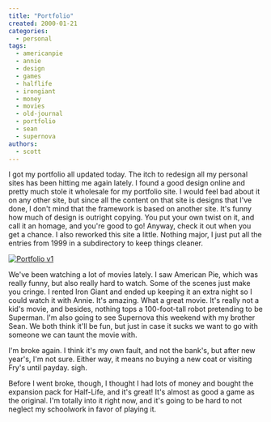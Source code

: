 ```yaml
---
title: "Portfolio"
created: 2000-01-21
categories:
  - personal
tags:
  - americanpie
  - annie
  - design
  - games
  - halflife
  - irongiant
  - money
  - movies
  - old-journal
  - portfolio
  - sean
  - supernova
authors:
  - scott
---
```


I got my portfolio all updated today. The itch to redesign all my personal sites has been hitting me again lately. I found a good design online and pretty much stole it wholesale for my portfolio site. I would feel bad about it on any other site, but since all the content on that site is designs that I've done, I don't mind that the framework is based on another site. It's funny how much of design is outright copying. You put your own twist on it, and call it an homage, and you're good to go! Anyway, check it out when you get a chance. I also reworked this site a little. Nothing major, I just put all the entries from 1999 in a subdirectory to keep things cleaner.

[![Portfolio v1](/images/3118099925_038fc8423d.jpg)](http://spaceninja.local/site-archives/portfolio/v1/)

We've been watching a lot of movies lately. I saw American Pie, which was really funny, but also really hard to watch. Some of the scenes just make you cringe. I rented Iron Giant and ended up keeping it an extra night so I could watch it with Annie. It's amazing. What a great movie. It's really not a kid's movie, and besides, nothing tops a 100-foot-tall robot pretending to be Superman. I'm also going to see Supernova this weekend with my brother Sean. We both think it'll be fun, but just in case it sucks we want to go with someone we can taunt the movie with.

I'm broke again. I think it's my own fault, and not the bank's, but after new year's, I'm not sure. Either way, it means no buying a new coat or visiting Fry's until payday. sigh.

Before I went broke, though, I thought I had lots of money and bought the expansion pack for Half-Life, and it's great! It's almost as good a game as the original. I'm totally into it right now, and it's going to be hard to not neglect my schoolwork in favor of playing it.
